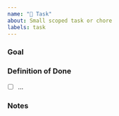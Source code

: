 ```yaml
---
name: "🧩 Task"
about: Small scoped task or chore
labels: task
---
```


### Goal
<!-- What needs doing? -->

### Definition of Done
- [ ] …

### Notes
<!-- Links, context, refs -->
